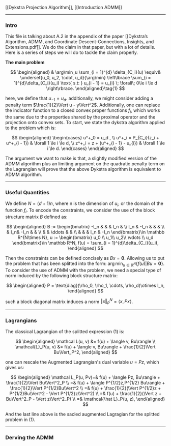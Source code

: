 [[Dykstra Projection Algorithm]], [[Introduction ADMM]]


---
### **Intro**

This file is talking about A.2 in the appendix of the paper [[Dykstra’s Algorithm, ADMM, and Coordinate Descent-Connections, Insights, and Extensions.pdf]]. We do the claim in that paper, but with a lot of details. Here is a series of steps we will do to tackle the claim properly. 

**The main problem**

$$
\begin{aligned}
    & \arg\min_u \sum_{i = 1}^{d} \delta_{C_i}(u) 
    \equiv& 
    \underset{u_0, u_2, \cdot, u_d}{\arg\min}
    \left\lbrace
        \sum_{i = 1}^{d}\delta_{C_i}(u_i) \text{ s.t: }
    u_{i - 1} = u_{i} \; \forall\; 0\le i \le d
    \right\rbrace. 
\end{aligned}\tag{1}
$$

here, we define that $u_{-1} = u_d$. additionally, we might consider adding a penalty term $\frac{1}{2}\Vert u - y\Vert^2$. Additionally, one can replace the indicator function to a closed convex proper functions $f_i$, which works the same due to the properties shared by the proximal operator and the projection onto convex sets. To start, we state the dykstra algorithm applied to the problem which is: 

$$
\begin{aligned}
    \begin{cases}
        u^+_0 = u_d , 
        \\
        u^+_i = P_{C_i}(z_i + u^+_{i - 1}) & \forall 1 \le i \le d, 
        \\
        z^+_i = z + (u^+_{i - 1} - u_{i}) & \forall 1 \le i \le d. 
    \end{cases}
\end{aligned}
$$

The argument we want to make is that, a slightly modified version of the ADMM algorithm plus an limiting argument on the quadratic penalty term on the Lagrangian will prove that the above Dykstra algorithm is equivalent to ADMM algorithm. 

---
### **Useful Quantities**

We define $N = (d + 1)n$, where n is the dimension of $u_i$, or the domain of the function $f_i$. To encode the constraints, we consider the use of the block structure matrix $B$ defined as: 

$$
\begin{aligned}
    B := \begin{bmatrix}
        -I_n & & & I_n &
        \\
        I_n & -I_n & & &
        \\
        & I_n& -I_n & &
        \\
        & & \ddots  & &
        \\
        & & & I_n & -I_n
    \end{bmatrix}\in \mathbb R^{N\times N}, u := \begin{bmatrix}
        u_0 \\ u_1\\ u_2\\ \vdots \\ u_d
    \end{bmatrix}\in \mathbb R^N, f(u) = \sum_{i = 1}^{d}\delta_{C_i}(u_i), 
\end{aligned}
$$

Then the constraints can be defined concisely as $Bx = \mathbf 0$. Allowing us to put the problem that has been splitted into the form: $\arg\min_{u\in \mathbb R^N}\{f(u)| Bu = \mathbf 0\}$. To consider the use of ADMM with the problem, we need a special type of norm induced by the following block structure matrix: 

$$
\begin{aligned}
    P = \text{diag}(\rho_0, \rho_1, \cdots, \rho_d)\otimes I_n,
\end{aligned}
$$

such a block diagonal matrix induces a norm $\Vert x\Vert_P^N = \langle x, Px\rangle$. 

---
### **Lagrangians**

The classical Lagrangian of the splitted expression (1) is: 

$$
\begin{aligned}
    \mathcal L(u, v) &= 
    f(u) + \langle v, Bu\rangle
    \\
    \mathcal{L}_P(u, v) &= 
    f(u) + \langle v, Bu\rangle + \frac{1}{2}\Vert Bu\Vert_P^2, 
\end{aligned}
$$

one can rescale the Augmented Lagrangian's dual variable $u = Pz$, which gives us: 

$$
\begin{aligned}
    \mathcal L_P(u, Pv)=& f(u) + \langle Pz, Bu\rangle + \frac{1}{2}\Vert Bu\Vert^2_P
    \\
    =& 
    f(u) + \langle P^{1/2}z,P^{1/2} Bu\rangle + \frac{1}{2}\Vert P^{1/2}Bu\Vert^2
    \\
    =& 
    f(u) + 
    \frac{1}{2}(\Vert P^{1/2}z + P^{1/2}Bu\Vert^2 - \Vert P^{1/2}z\Vert^2)
    \\
    =& 
    f(u) + \frac{1}{2}(\Vert z + Bu\Vert^2_P - \Vert z\Vert^2_P)
    \\
    =& \mathcal{\hat L}_P(u, z), 
\end{aligned}
$$

And the last line above is the sacled augmented Lagragian for the splitted problem in (1). 

---
### **Derving the ADMM**

